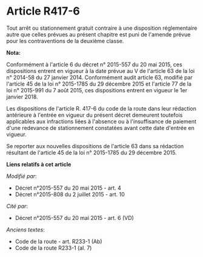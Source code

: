 # Article R417-6

Tout arrêt ou stationnement gratuit contraire à une disposition réglementaire autre que celles prévues au présent chapitre
est puni de l'amende prévue pour les contraventions de la deuxième classe.

**Nota:**

Conformément à l'article 6 du décret n° 2015-557 du 20 mai 2015, ces dispositions entrent en vigueur à la date prévue au V de
l'article 63 de la loi n° 2014-58 du 27 janvier 2014. Conformément audit article 63, modifié par l'article 45 de la loi n°
2015-1785 du 29 décembre 2015 et l'article 77 de la loi n° 2015-991 du 7 août 2015, ces dispositions entrent en vigueur le
1er janvier 2018. 

Les dispositions de l'article R. 417-6 du code de la route dans leur rédaction antérieure à l'entrée en vigueur du présent
décret demeurent toutefois applicables aux infractions liées à l'absence ou à l'insuffisance de paiement d'une redevance de
stationnement constatées avant cette date d'entrée en vigueur.

Se reporter aux nouvelles dispositions de l'article 63 dans sa rédaction résultant de l'article 45 de la loi n° 2015-1785 du
29 décembre 2015.

**Liens relatifs à cet article**

_Modifié par_:

  - Décret n°2015-557 du 20 mai 2015 - art. 4
  - Décret n°2015-808 du 2 juillet 2015 - art. 10

_Cité par_:

  - Décret n°2015-557 du 20 mai 2015 - art. 6 (VD)

_Anciens textes_:

  - Code de la route - art. R233-1 (Ab)
  - Code de la route R233-1 (al. 7)
